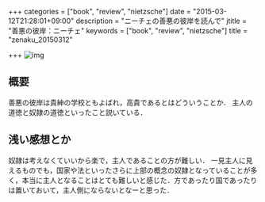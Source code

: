 +++
categories = ["book", "review", "nietzsche"]
date = "2015-03-12T21:28:01+09:00"
description = "ニーチェの善悪の彼岸を読んで"
jtitle = "善悪の彼岸：ニーチェ"
keywords = ["book", "review", "nietzsche"]
title = "zenaku_20150312"

+++
![img](http://ecx.images-amazon.com/images/I/51H8YK7QHRL.jpg)

## 概要
善悪の彼岸は貴紳の学校ともよばれ，高貴であるとはどういうことか．
主人の道徳と奴隷の道徳といったこと説いている．

## 浅い感想とか
奴隷は考えなくていいから楽で，主人であることの方が難しい．
一見主人に見えるものでも，国家や法といったさらに上部の概念の奴隷となっていることが多く，本当に主人となることはとても難しいと感じた．方であったり国であったりは置いておいて，主人側にならないとなーと思った．
